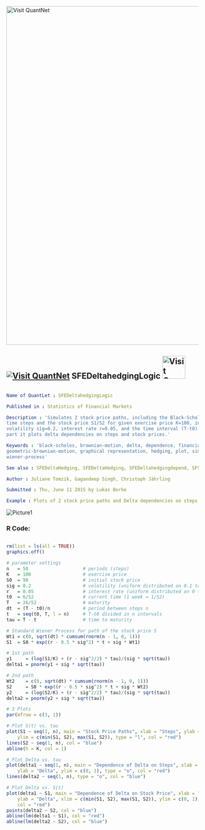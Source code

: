 
[<img src="https://github.com/QuantLet/Styleguide-and-FAQ/blob/master/pictures/banner.png" width="888" alt="Visit QuantNet">](http://quantlet.de/)

## [<img src="https://github.com/QuantLet/Styleguide-and-FAQ/blob/master/pictures/qloqo.png" alt="Visit QuantNet">](http://quantlet.de/) **SFEDeltahedgingLogic** [<img src="https://github.com/QuantLet/Styleguide-and-FAQ/blob/master/pictures/QN2.png" width="60" alt="Visit QuantNet 2.0">](http://quantlet.de/)

```yaml

Name of QuantLet : SFEDeltahedgingLogic

Published in : Statistics of Financial Markets

Description : 'Simulates 2 stock price paths, including the Black-Scholes Delta depending on n=50
time steps and the stock price S1/S2 for given exercise price K=100, initial stock price S0=98,
volatility sig=0.2, interest rate r=0.05, and the time interval (T-t0) = 20 weeks. In the second
part it plots delta dependencies on steps and stock prices.'

Keywords : 'black-scholes, brownian-motion, delta, dependence, financial,
geometric-brownian-motion, graphical representation, hedging, plot, simulation, stock-price,
wiener-process'

See also : SFEDeltaHedging, SFEDeltaHedging, SFEDeltahedgingdepend, SFSdeltahedging

Author : Juliane Tomzik, Gagandeep Singh, Christoph Jährling

Submitted : Thu, June 11 2015 by Lukas Borke

Example : Plots of 2 stock price paths and Delta dependencies on steps and stock prices.

```

![Picture1](SFEDeltahedgingLogic-1.png)


### R Code:
```r

rm(list = ls(all = TRUE))
graphics.off()

# parameter settings
n   = 50                    # periods (steps)
K   = 100                   # exercise price
S0  = 98                    # initial stock price
sig = 0.2                   # volatility (uniform distributed on 0.1 to 0.5)
r   = 0.05                  # interest rate (uniform distributed on 0 to 0.1)
t0  = 6/52                  # current time (1 week = 1/52)
T   = 26/52                 # maturity
dt  = (T - t0)/n            # period between steps n 
t   = seq(t0, T, l = n)     # T-t0 divided in n intervals
tau = T - t                 # time to maturity

# Standard Wiener Process for path of the stock price S
Wt1	= c(0, sqrt(dt) * cumsum(rnorm(n - 1, 0, 1)))
S1  = S0 * exp((r - 0.5 * sig^2) * t + sig * Wt1)

# 1st path
y1     = (log(S1/K) + (r - sig^2/2) * tau)/(sig * sqrt(tau))
delta1 = pnorm(y1 + sig * sqrt(tau))

# 2nd path
Wt2    = c(0, sqrt(dt) * cumsum(rnorm(n - 1, 0, 1)))
S2     = S0 * exp((r - 0.5 * sig^2) * t + sig * Wt2)
y2     = (log(S2/K) + (r - sig^2/2) * tau)/(sig * sqrt(tau))
delta2 = pnorm(y2 + sig * sqrt(tau))

# 3 Plots
par(mfrow = c(3, 1))

# Plot S(t) vs. tau
plot(S1 ~ seq(1, n), main = "Stock Price Paths", xlab = "Steps", ylab = "Stock price", 
    ylim = c(min(S1, S2), max(S1, S2)), type = "l", col = "red")
lines(S2 ~ seq(1, n), col = "blue")
abline(h = K, col = 1)

# Plot Delta vs. tau
plot(delta1 ~ seq(1, n), main = "Dependence of Delta on Steps", xlab = "Steps", 
    ylab = "Delta", ylim = c(0, 1), type = "o", col = "red")
lines(delta2 ~ seq(1, n), type = "o", col = "blue")

# Plot Delta vs. S(t)
plot(delta1 ~ S1, main = "Dependence of Delta on Stock Price", xlab = "Stock price", 
    ylab = "Delta", xlim = c(min(S1, S2), max(S1, S2)), ylim = c(0, 1), type = "p", 
    col = "red")
points(delta2 ~ S2, col = "blue")
abline(lm(delta1 ~ S1), col = "red")
abline(lm(delta2 ~ S2), col = "blue")

```
